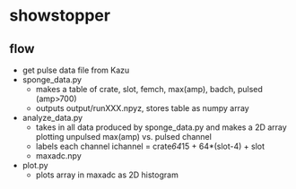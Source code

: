 # showstopper

## flow

* get pulse data file from Kazu
* sponge_data.py 
  - makes a table of crate, slot, femch, max(amp), badch, pulsed (amp>700)
  - outputs output/runXXX.npyz, stores table as numpy array
* analyze_data.py
  - takes in all data produced by sponge_data.py and makes a 2D array plotting unpulsed max(amp) vs. pulsed channel
  - labels each channel ichannel = crate*64*15 + 64*(slot-4) + slot
  - maxadc.npy
* plot.py
  - plots array in maxadc as 2D histogram
